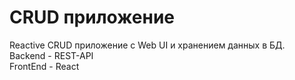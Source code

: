 # CRUD приложение

Reactive CRUD приложение с Web UI и хранением данных в БД. <br>
Backend - REST-API <br>
FrontEnd - React
